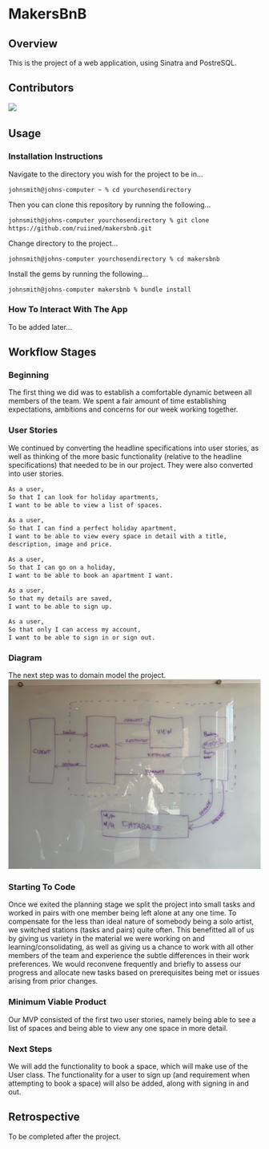 # MakersBnB
## Overview
This is the project of a web application, using Sinatra and PostreSQL.

## Contributors
  <a href="https://github.com/ruiined/makersbnb/graphs/contributors">
  <img src="https://contrib.rocks/image?repo=ruiined/makersbnb" />
  </a>

## Usage

### Installation Instructions

Navigate to the directory you wish for the project to be in...
```console
johnsmith@johns-computer ~ % cd yourchosendirectory
```

Then you can clone this repository by running the following...
```console
johnsmith@johns-computer yourchosendirectory % git clone https://github.com/ruiined/makersbnb.git
```

Change directory to the project...
```console
johnsmith@johns-computer yourchosendirectory % cd makersbnb
```

Install the gems by running the following...
```console
johnsmith@johns-computer makersbnb % bundle install
```


### How To Interact With The App

To be added later...

## Workflow Stages

### Beginning

The first thing we did was to establish a comfortable dynamic between all members of the team. We spent a fair amount of time establishing expectations, ambitions and concerns for our week working together.

### User Stories
We continued by converting the headline specifications into user stories, as well as thinking of the more basic functionality (relative to the headline specifications) that needed to be in our project. They were also converted into user stories.

  ```
  As a user,
  So that I can look for holiday apartments,
  I want to be able to view a list of spaces.
  ```
  ```
  As a user,
  So that I can find a perfect holiday apartment,
  I want to be able to view every space in detail with a title, description, image and price.
  ```
  ```
  As a user,
  So that I can go on a holiday,
  I want to be able to book an apartment I want.
  ```
  ```
  As a user,
  So that my details are saved,
  I want to be able to sign up.
  ```
  ```
  As a user,
  So that only I can access my account,
  I want to be able to sign in or sign out.
  ```
  
### Diagram

The next step was to domain model the project.
  ![Project Diagram](https://github.com/ruiined/makersbnb/blob/main/screenshots/makersbnb_diagram.jpg)

### Starting To Code
Once we exited the planning stage we split the project into small tasks and worked in pairs with one member being left alone at any one time. To compensate for the less than ideal nature of somebody being a solo artist, we switched stations (tasks and pairs) quite often. This benefitted all of us by giving us variety in the material we were working on and learning/consolidating, as well as giving us a chance to work with all other members of the team and experience the subtle differences in their work preferences. We would reconvene frequently and briefly to assess our progress and allocate new tasks based on prerequisites being met or issues arising from prior changes.

### Minimum Viable Product
Our MVP consisted of the first two user stories, namely being able to see a list of spaces and being able to view any one space in more detail.

### Next Steps
We will add the functionality to book a space, which will make use of the User class. The functionality for a user to sign up (and requirement when attempting to book a space) will also be added, along with signing in and out.

## Retrospective
To be completed after the project.
